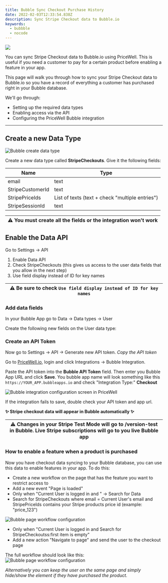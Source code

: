 ```yaml
---
title: Bubble Sync Checkout Purchase History
date: 2022-02-03T12:33:54.838Z
description: Sync Stripe Checkout data to Bubble.io
keywords:
  - bubbble
  - nocode
---
```

![](/img/data-sync.jpeg)

You can sync Stripe Checkout data to Bubble.io using PriceWell. This is useful if you need a customer to pay for a certain product before enabling a feature in your app.

This page will walk you through how to sync your Stripe Checkout data to Bubble.io so you have a record of everything a customer has purchased right in your Bubble database.

We'll go through:

* Setting up the required data types
* Enabling access via the API
* Configuring the PriceWell Bubble integration

- - -

## Create a new Data Type

![Bubble create data type](/img/bubble-checkout-data-type.png)

Create a new data type called **StripeCheckouts**. Give it the following fields:


| Name                        | Type |
| --------------------------- | ---- |
| email                    | text |
| StripeCustomerId        | text |
| StripePriceIds | List of texts (text + check "multiple entries") |
| StripeSessionId   | text |

| ⚠️  You must create **all** the fields or the integration won't work |
| -------------------------------------------------------------------- |

## Enable the Data API

Go to Settings -> API

1. Enable Data API
2. Check StripeCheckouts (this gives us access to the user data fields that you allow in the next step)
3. Use field display instead of ID for key names

| ⚠️  Be sure to check `Use field display instead of ID for key names` |
| -------------------------------------------------------------------- |

### Add data fields

In your Bubble App go to Data -> Data types -> User

Create the following new fields on the User data type:

### Create an API Token

Now go to Settings -> API -> Generate new API token. *Copy the API token*

Go to [PriceWell.io](https://app.pricewell.io), login and click Integrations -> Bubble Integration.

Paste the API token into the **Bubble API Token** field. Then enter you Bubble App URL and click **Save**. You bubble app name will look something like this `https://YOUR_APP.bubbleapps.io` and check
"Integration Type:" **Checkout**

![Bubble integration configuration screen in PriceWell](/img/bubble-integration.png)

If the integration fails to save, double check your API token and app url.

 **✨ Stripe checkout data will appear in Bubble automatically ✨**

| ⚠️  Changes in your Stripe Test Mode will go to /version-test in Bubble. Live Stripe subscriptions will go to you live Bubble app |
| --------------------------------------------------------------------------------------------------------------------------------- |


### How to enable a feature when a product is purchased

Now you have checkout data syncing to your Bubble database, you can use this data to enable features in your app. To do this:

* Create a new workflow on the page that has the feature you want to restrict access to
* Add a new event "Page is loaded"
* Only when "Current User is logged in and " -> Search for Data
* Search for StripeCheckouts where email = Current User's email and StripePriceIds contains your Stripe products price id (example: "price_123")

![Bubble page workflow configuration](/img/bubble-checkout-visibility-2.png)

* Only when "Current User is logged in and Search for StripeCheckoutss:first item is empty"
* Add a new action "Navigate to page" and send the user to the checkout page

The full workflow should look like this:
![Bubble page workflow configuration](/img/bubble-checkout-visibility.png)

*Alternatively you can keep the user on the same page and simply hide/show the element if they have purchased the product.*
